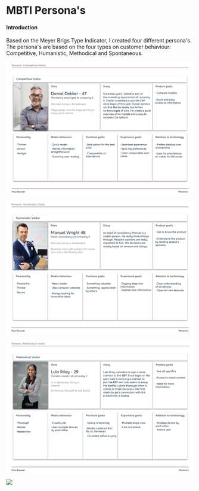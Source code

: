 # MBTI Persona's

#### Introduction

Based on the Meyer Brigs Type Indicator, I created four different persona's. The persona's are based on the four types on customer behaviour: Competitive, Humanistic, Methodical and Spontaneous.

![](../../.gitbook/assets/image%20%2810%29.png)

![](../../.gitbook/assets/image%20%2826%29.png)

![](../../.gitbook/assets/image%20%2831%29.png)

![](../../.gitbook/assets/image%20%2838%29.png)

